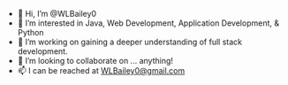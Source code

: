 - 👋 Hi, I’m @WLBailey0
- 👀 I’m interested in Java, Web Development, Application Development, & Python
- 🌱 I’m working on gaining a deeper understanding of full stack development.
- 💞️ I’m looking to collaborate on ... anything!
- 📫 I can be reached at WLBailey0@gmail.com

<!---
WLBailey0/WLBailey0 is a ✨ special ✨ repository because its `README.md` (this file) appears on your GitHub profile.
You can click the Preview link to take a look at your changes.
--->
